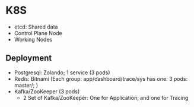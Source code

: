 # K8S
- etcd: Shared data
- Control Plane Node
- Working Nodes

## Deployment
- Postgresql: Zolando; 1 service (3 pods)
- Redis: Bitnami (Each group: app/dashboard/trace/sys has one: 3 pods: master/; )
- Kafka/ZooKeeper (3 pods)
    - 2 Set of Kafka/ZooKeeper: One for Application; and one for Tracing

